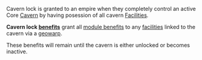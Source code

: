 Cavern lock is granted to an empire when they completely control an active Core
[Cavern](../locations/Caverns.md) by having posession of all cavern
[Facilities](../locations/Facilities.md).

**Cavern lock [benefits](../terminology/Empire_Benefit.md)** grant all
[module benefits](Module_benefit.md) to any
[facilities](../locations/Facilities.md) linked to the cavern via a
[geowarp](../locations/Geowarp.md).

These benefits will remain until the cavern is either unlocked or becomes
inactive.

<!--[Category:Game Guides](Category:Game_Guides.md)-->
